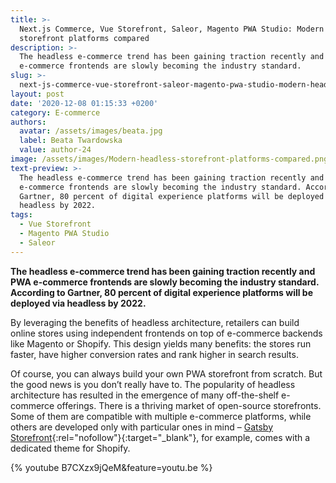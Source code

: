 ```yaml
---
title: >-
  Next.js Commerce, Vue Storefront, Saleor, Magento PWA Studio: Modern headless
  storefront platforms compared
description: >-
  The headless e-commerce trend has been gaining traction recently and PWA
  e-commerce frontends are slowly becoming the industry standard.
slug: >-
  next-js-commerce-vue-storefront-saleor-magento-pwa-studio-modern-headless-storefront-platforms-compared
layout: post
date: '2020-12-08 01:15:33 +0200'
category: E-commerce
authors:
  avatar: /assets/images/beata.jpg
  label: Beata Twardowska
  value: author-24
image: /assets/images/Modern-headless-storefront-platforms-compared.png
text-preview: >-
  The headless e-commerce trend has been gaining traction recently and PWA
  e-commerce frontends are slowly becoming the industry standard. According to
  Gartner, 80 percent of digital experience platforms will be deployed via
  headless by 2022.
tags:
  - Vue Storefront
  - Magento PWA Studio
  - Saleor
---
```

**The headless e-commerce trend has been gaining traction recently and PWA e-commerce frontends are slowly becoming the industry standard. According to Gartner, 80 percent of digital experience platforms will be deployed via headless by 2022.**

By leveraging the benefits of headless architecture, retailers can build online stores using independent frontends on top of e-commerce backends like Magento or Shopify. This design yields many benefits: the stores run faster, have higher conversion rates and rank higher in search results. 

Of course, you can always build your own PWA storefront from scratch. But the good news is you don’t really have to. The popularity of headless architecture has resulted in the emergence of many off-the-shelf e-commerce offerings. There is a thriving market of open-source storefronts. Some of them are compatible with multiple e-commerce platforms, while others are developed only with particular ones in mind – [Gatsby Storefront](https://www.gatsbyjs.com/starters/gatsbystorefront/gatsby-starter-storefront-shopify/){:rel="nofollow"}{:target="_blank"}, for example, comes with a dedicated theme for Shopify.

{% youtube B7CXzx9jQeM&feature=youtu.be %}
